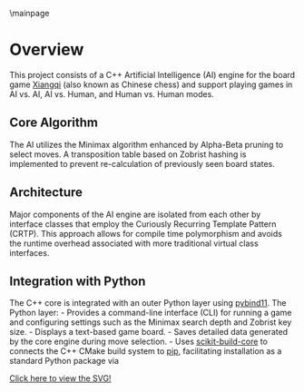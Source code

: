 \mainpage


# Overview

This project consists of a C++ Artificial Intelligence (AI) engine for the board game [Xiangqi](https://en.wikipedia.org/wiki/Xiangqi) (also known as Chinese chess) and support playing games in AI vs. AI, AI vs. Human, and Human vs. Human modes.


## Core Algorithm

The AI utilizes the Minimax algorithm enhanced by Alpha-Beta pruning to select moves. A transposition table based on Zobrist hashing is implemented to prevent re-calculation of previously seen board states.


## Architecture

Major components of the AI engine are isolated from each other by interface classes that employ the Curiously Recurring Template Pattern (CRTP). This approach allows for compile time polymorphism and avoids the runtime overhead associated with more traditional virtual class interfaces.



## Integration with Python

The C++ core is integrated with an outer Python layer using [pybind11](https://github.com/pybind/pybind11). The Python layer:
    - Provides a command-line interface (CLI) for running a game and configuring settings such as the Minimax search depth and Zobrist key size.
    - Displays a text-based game board.
    - Saves detailed data generated by the core engine during move selection.
    - Uses [scikit-build-core](https://github.com/scikit-build/scikit-build-core) to connects the C++ CMake build system to [pip](https://pip.pypa.io/en/stable/), facilitating installation as a standard Python package via 




[Click here to view the SVG!](../../plantuml/xiangqigame_core.svg)

